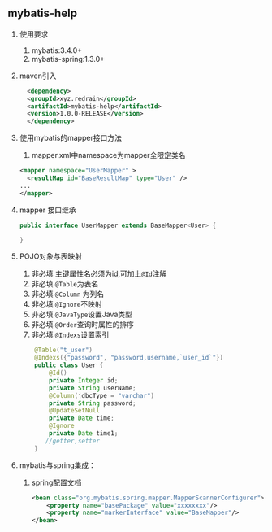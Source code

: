 ## mybatis-help

1. 使用要求
    1. mybatis:3.4.0+
    2. mybatis-spring:1.3.0+
2. maven引入
     ```xml
       <dependency>
       <groupId>xyz.redrain</groupId>
       <artifactId>mybatis-help</artifactId>
       <version>1.0.0-RELEASE</version>
       </dependency> 
     ```  
3. 使用mybatis的mapper接口方法
     1. mapper.xml中namespace为mapper全限定类名
    
     ```xml
     <mapper namespace="UserMapper" >
       <resultMap id="BaseResultMap" type="User" />
     ...
     </mapper>
     ```
4. mapper 接口继承 
    ```java
    public interface UserMapper extends BaseMapper<User> {

    }
    ```
5. POJO对象与表映射

    1. 非必填 主键属性名必须为id,可加上`@Id`注解
    2. 非必填 `@Table`为表名
    3. 非必填 `@Column` 为列名
    4. 非必填 `@Ignore`不映射
    5. 非必填 `@JavaType`设置Java类型
    6. 非必填 `@Order`查询时属性的排序
    7. 非必填 `@Indexs`设置索引
    
    ```java
        @Table("t_user")
        @Indexs({"password", "password,username,`user_id`"})
        public class User {
            @Id()
            private Integer id;
            private String userName;
            @Column(jdbcType = "varchar")
            private String password;
            @UpdateSetNull
            private Date time;
            @Ignore
            private Date time1;
           //getter,setter
        }
    ``` 
6. mybatis与spring集成：
    
    1. spring配置文档
        ```xml
        <bean class="org.mybatis.spring.mapper.MapperScannerConfigurer">
            <property name="basePackage" value="xxxxxxxx"/>
            <property name="markerInterface" value="BaseMapper"/>
        </bean>  
        ```
                  
    